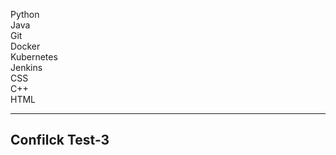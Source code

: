 Python<br>
Java<br>
Git<br>
Docker<br>
Kubernetes<br>
Jenkins<br>
CSS<br>
C++<br>
HTML


---
## Confilck Test-3
